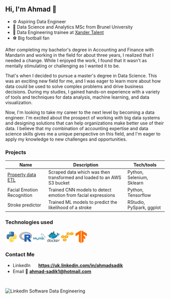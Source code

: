 ## Hi, I'm Ahmad 👋

- ⚙️ Aspiring Data Engineer
- 🏫 Data Science and Analytics MSc from Brunel University
- 📖 Data Engineering trainee at [Xander Talent](https://www.xandertalent.com/)
- ⚽ Big football fan

After completing my bachelor's degree in Accounting and Finance with Mandarin and working in the field for about three years, I realized that I needed a change. While I enjoyed the work, I found that it wasn't as mentally stimulating or challenging as I wanted it to be.

That's when I decided to pursue a master's degree in Data Science. This was an exciting new field for me, and I was eager to learn more about how data could be used to solve complex problems and drive business decisions. During my studies, I gained hands-on experience with a variety of tools and techniques for data analysis, machine learning, and data visualization.

Now, I'm looking to take my career to the next level by becoming a data engineer. I'm excited about the prospect of working with big data systems and designing solutions that can help organizations make better use of their data. I believe that my combination of accounting expertise and data science skills gives me a unique perspective on this field, and I'm eager to apply my knowledge to new challenges and opportunities.


### Projects

| Name                         | Description                     | Tech/tools                                                        |
| -----------------------------| ------------------------        | ----------------------
| [Property data ETL][1]           | Scraped data which was then transformed and loaded to an AWS S3 bucket   | Python, Selenium, Sklearn  |
| Facial Emotion Recognition | Trained CNN models to detect emotion from facial expressions | Python, Tensorflow |
| Stroke predictor | Trained ML models to predict the likelihood of a stroke | RStudio, PySpark, ggplot



### Technologies used

<img src="https://github.com/devicons/devicon/blob/master/icons/python/python-original.svg" alt="Python" width="40" height="40"/> <img src="https://github.com/devicons/devicon/blob/master/icons/r/r-original.svg" alt="R" width="40" height="40"/> <img src="https://github.com/devicons/devicon/blob/master/icons/mysql/mysql-plain-wordmark.svg" alt="MySQL" width="40" height="40"/> <img src="https://github.com/devicons/devicon/blob/master/icons/docker/docker-original-wordmark.svg" alt="Docker" width="40" height="40"/> <img src="https://github.com/devicons/devicon/blob/master/icons/amazonwebservices/amazonwebservices-original.svg" alt="AWS" width="40" height="40"/> <img src="https://github.com/devicons/devicon/blob/master/icons/tensorflow/tensorflow-original.svg" alt="TesnorFlow" width="40" height="40"/> 

### Contact Me

- LinkedIn <a target="blank"><img align="center" src="https://cdn.jsdelivr.net/gh/devicons/devicon/icons/linkedin/linkedin-original.svg" height="17" width="17" /></a>
**https://uk.linkedin.com/in/ahmadsadik**
- Email 📧
**ahmad-sadik1@hotmail.com**

<br />

[1]:https://github.com/ahmadsadik123/PropertyProject

![LinkedIn Software   Data Engineering](https://user-images.githubusercontent.com/85391216/221840948-ce6c53c9-567f-4d8d-9feb-be55359de81e.png)

<!--
**ahmadsadik123/ahmadsadik123** is a ✨ _special_ ✨ repository because its `README.md` (this file) appears on your GitHub profile.

Here are some ideas to get you started:

- 🔭 I’m currently working on ...
- 🌱 I’m currently learning ...
- 👯 I’m looking to collaborate on ...
- 🤔 I’m looking for help with ...
- 💬 Ask me about ...
- 📫 How to reach me: ...
- 😄 Pronouns: ...
- ⚡ Fun fact: ...
-->
